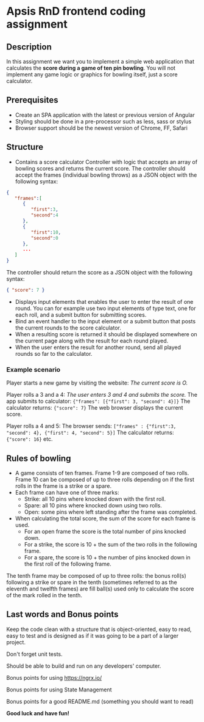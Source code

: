 # Apsis RnD frontend coding assignment

## Description 

In this assignment we want you to implement a simple web application that calculates the **score during a game of 
ten pin bowling**. You will not implement any game logic or graphics for bowling itself, just a score calculator. 

## Prerequisites 

* Create an SPA application with the latest or previous version of Angular 
* Styling should be done in a pre-processor such as less, sass or stylus 
* Browser support should be the newest version of Chrome, FF, Safari 

## Structure

* Contains a score calculator Controller with logic that accepts an array of bowling scores and returns the current score. 
The controller should accept the frames (individual bowling throws) as a JSON object with the following syntax: 
```json
{ 
   "frames":[ 
      { 
         "first":3,
         "second":4
      },
      { 
         "first":10,
         "second":0
      },
      ...
   ]
} 
```
The controller should return the score as a JSON object with the following syntax: 
```json
{ "score": 7 }
```
* Displays input elements that enables the user to enter the result of one round. You can for example use two input 
elements of type text, one for each roll, and a submit button for submitting scores. 
* Bind an event handler to the input element or a submit button that posts the current rounds to the score calculator. 
* When a resulting score is returned it should be displayed somewhere on the current page along with the result for 
each round played. 
* When the user enters the result for another round, send all played rounds so far to the calculator. 

### Example scenario 

Player starts a new game by visiting the website: 
*The current score is O.*

Player rolls a 3 and a 4: *The user enters 3 and 4 and submits the score.* 
The app submits to calculator: `{"frames": [{"first": 3, "second": 4}]}` 
The calculator returns: `{"score": 7}` 
The web browser displays the current score. 

Player rolls a 4 and 5: 
The browser sends: `["frames" : {"first":3, "second": 4}, {"first": 4, "second": 5}]` 
The calculator returns: `{"score": 16}`
etc. 


## Rules of bowling 
* A game consists of ten frames. Frame 1-9 are composed of two rolls. Frame 10 can be composed of up to three rolls 
depending on if the first rolls in the frame is a strike or a spare. 
* Each frame can have one of three marks: 
  * Strike: all 10 pins where knocked down with the first roll.
  * Spare: all 10 pins where knocked down using two rolls.
  * Open: some pins where left standing after the frame was completed.
* When calculating the total score, the sum of the score for each frame is used.
  * For an open frame the score is the total number of pins knocked down.
  * For a strike, the score is 10 + the sum of the two rolls in the following frame.
  * For a spare, the score is 10 + the number of pins knocked down in the first roll of the following frame. 
  
The tenth frame may be composed of up to three rolls: the bonus roll(s) following a strike or spare in the tenth (sometimes referred to as the eleventh and twelfth frames) are fill ball(s) used only to calculate the score of the mark rolled in the tenth. 

## Last words and Bonus points

Keep the code clean with a structure that is object-oriented, easy to read, easy to test and is designed as if it was going to be a part of a larger project. 

Don't forget unit tests.

Should be able to build and run on any developers' computer.

Bonus points for using https://ngrx.io/

Bonus points for using State Management

Bonus points for a good README.md (something you should want to read)


**Good luck and have fun!**

